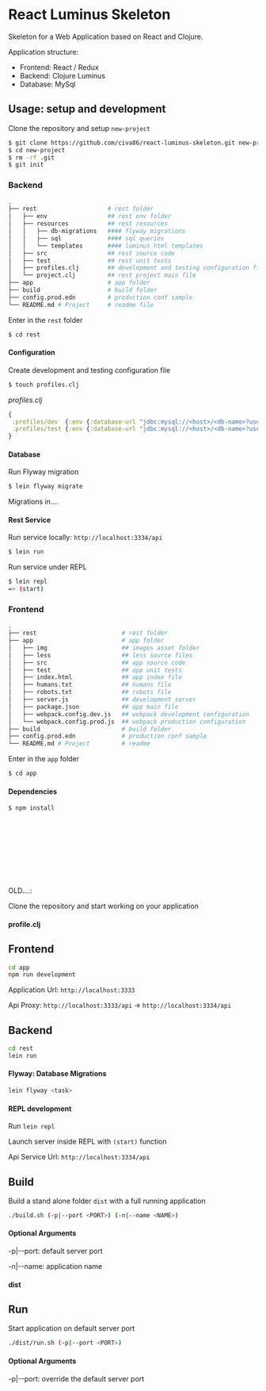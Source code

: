 # React Luminus Skeleton

Skeleton for a Web Application based on React and Clojure.

Application structure:

- Frontend: React / Redux
- Backend: Clojure Luminus
- Database: MySql

## Usage: setup and development

Clone the repository and setup `new-project`

```bash
$ git clone https://github.com/civa86/react-luminus-skeleton.git new-project
$ cd new-project
$ rm -rf .git
$ git init
```

### Backend

```bash
.
├── rest                    # rest folder
│   ├── env                 ## rest env folder
│   ├── resources           ## rest resources
│   │   ├── db-migrations   #### flyway migrations
│   │   ├── sql             #### sql queries
│   │   └── templates       #### luminus html templates
│   ├── src                 ## rest source code
│   ├── test                ## rest unit tests
│   ├── profiles.clj        ## development and testing configuration file
│   └── project.clj         ## rest project main file
├── app                     # app folder
├── build                   # build folder
├── config.prod.edn         # production conf sample
└── README.md # Project     # readme file
```

Enter in the `rest` folder

```bash
$ cd rest
```

#### Configuration

Create development and testing configuration file

```bash
$ touch profiles.clj
```

*profiles.clj*

```clojure
{
 :profiles/dev  {:env {:database-url "jdbc:mysql://<host>/<db-name>?user=<db-user>&password=<db-passwd>"}}
 :profiles/test {:env {:database-url "jdbc:mysql://<host>/<db-name>?user=<db-user>&password=<db-passwd>"}}
}
```

#### Database

Run Flyway migration

```bash
$ lein flyway migrate
```

Migrations in....

#### Rest Service

Run service locally: `http://localhost:3334/api`

```bash
$ lein run
```

Run service under REPL

```bash
$ lein repl
=> (start)
```

### Frontend

```bash
.
├── rest                        # rest folder
├── app                         # app folder
│   ├── img                     ## images asset folder
│   ├── less                    ## less source files
│   ├── src                     ## app source code
│   ├── test                    ## app unit tests
│   ├── index.html              ## app index file
│   ├── humans.txt              ## humans file
│   ├── robots.txt              ## robots file
│   ├── server.js               ## development server
│   ├── package.json            ## app main file
│   ├── webpack.config.dev.js   ## webpack development configuration
│   └── webpack.config.prod.js  ## webpack production configuration
├── build                       # build folder
├── config.prod.edn             # production conf sample
└── README.md # Project         # readme
```

Enter in the `app` folder

```bash
$ cd app
```

#### Dependencies

```bash
$ npm install
```



<br><br><br><br><br><br><br><br>
OLD....:

Clone the repository and start working on your application

#### profile.clj

## Frontend

```bash
cd app
npm run development
```

Application Url: `http://localhost:3333`

Api Proxy: `http://localhost:3333/api` -> `http://localhost:3334/api`

## Backend

```bash
cd rest
lein run
```

#### Flyway: Database Migrations

```bash
lein flyway <task>
```

#### REPL development

Run `lein repl`

Launch server inside REPL with `(start)` function

Api Service Url: `http://localhost:3334/api`

## Build

Build a stand alone folder `dist` with a full running application

```bash
./build.sh (-p|--port <PORT>) (-n|--name <NAME>)
```

#### Optional Arguments

-p|--port: default server port

-n|--name: application name

#### dist

## Run

Start application on default server port

```bash
./dist/run.sh (-p|--port <PORT>)
```

#### Optional Arguments

-p|--port: override the default server port
